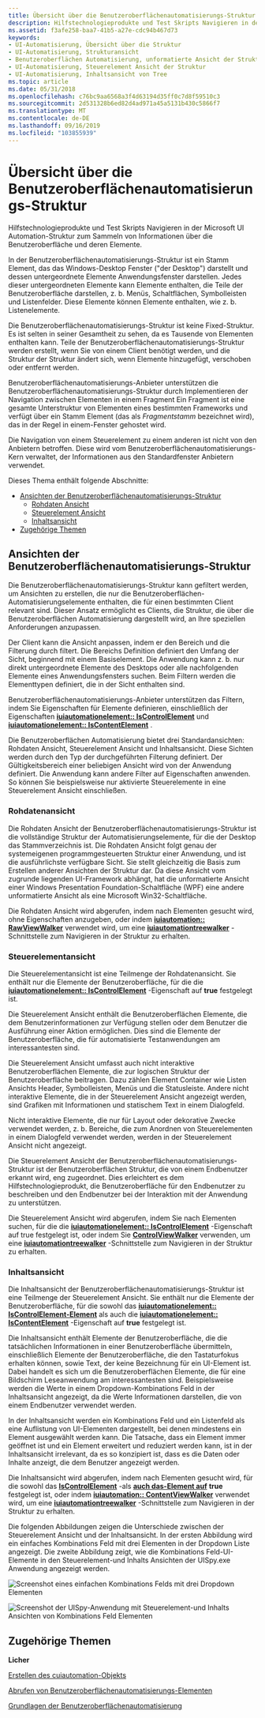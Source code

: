 ```yaml
---
title: Übersicht über die Benutzeroberflächenautomatisierungs-Struktur
description: Hilfstechnologieprodukte und Test Skripts Navigieren in der Microsoft UI Automation-Struktur zum Sammeln von Informationen über die Benutzeroberfläche und deren Elemente.
ms.assetid: f3afe258-baa7-41b5-a27e-cdc94b467d73
keywords:
- UI-Automatisierung, Übersicht über die Struktur
- UI-Automatisierung, Strukturansicht
- Benutzeroberflächen Automatisierung, unformatierte Ansicht der Struktur
- UI-Automatisierung, Steuerelement Ansicht der Struktur
- UI-Automatisierung, Inhaltsansicht von Tree
ms.topic: article
ms.date: 05/31/2018
ms.openlocfilehash: c76bc9aa6568a3f4d63194d35ff0c7d8f59510c3
ms.sourcegitcommit: 2d531328b6ed82d4ad971a45a5131b430c5866f7
ms.translationtype: MT
ms.contentlocale: de-DE
ms.lasthandoff: 09/16/2019
ms.locfileid: "103855939"
---
```

# <a name="ui-automation-tree-overview"></a>Übersicht über die Benutzeroberflächenautomatisierungs-Struktur

Hilfstechnologieprodukte und Test Skripts Navigieren in der Microsoft UI Automation-Struktur zum Sammeln von Informationen über die Benutzeroberfläche und deren Elemente.

In der Benutzeroberflächenautomatisierungs-Struktur ist ein Stamm Element, das das Windows-Desktop Fenster ("der Desktop") darstellt und dessen untergeordnete Elemente Anwendungsfenster darstellen. Jedes dieser untergeordneten Elemente kann Elemente enthalten, die Teile der Benutzeroberfläche darstellen, z. b. Menüs, Schaltflächen, Symbolleisten und Listenfelder. Diese Elemente können Elemente enthalten, wie z. b. Listenelemente.

Die Benutzeroberflächenautomatisierungs-Struktur ist keine Fixed-Struktur. Es ist selten in seiner Gesamtheit zu sehen, da es Tausende von Elementen enthalten kann. Teile der Benutzeroberflächenautomatisierungs-Struktur werden erstellt, wenn Sie von einem Client benötigt werden, und die Struktur der Struktur ändert sich, wenn Elemente hinzugefügt, verschoben oder entfernt werden.

Benutzeroberflächenautomatisierungs-Anbieter unterstützen die Benutzeroberflächenautomatisierungs-Struktur durch Implementieren der Navigation zwischen Elementen in einem Fragment Ein Fragment ist eine gesamte Unterstruktur von Elementen eines bestimmten Frameworks und verfügt über ein Stamm Element (das als *Fragmentstamm* bezeichnet wird), das in der Regel in einem-Fenster gehostet wird.

Die Navigation von einem Steuerelement zu einem anderen ist nicht von den Anbietern betroffen. Diese wird vom Benutzeroberflächenautomatisierungs-Kern verwaltet, der Informationen aus den Standardfenster Anbietern verwendet.

Dieses Thema enthält folgende Abschnitte:

-   [Ansichten der Benutzeroberflächenautomatisierungs-Struktur](#views-of-the-ui-automation-tree)
    -   [Rohdaten Ansicht](#raw-view)
    -   [Steuerelement Ansicht](#control-view)
    -   [Inhaltsansicht](#content-view)
-   [Zugehörige Themen](#related-topics)

## <a name="views-of-the-ui-automation-tree"></a>Ansichten der Benutzeroberflächenautomatisierungs-Struktur

Die Benutzeroberflächenautomatisierungs-Struktur kann gefiltert werden, um Ansichten zu erstellen, die nur die Benutzeroberflächen-Automatisierungselemente enthalten, die für einen bestimmten Client relevant sind. Dieser Ansatz ermöglicht es Clients, die Struktur, die über die Benutzeroberflächen Automatisierung dargestellt wird, an Ihre speziellen Anforderungen anzupassen.

Der Client kann die Ansicht anpassen, indem er den Bereich und die Filterung durch filtert. Die Bereichs Definition definiert den Umfang der Sicht, beginnend mit einem Basiselement. Die Anwendung kann z. b. nur direkt untergeordnete Elemente des Desktops oder alle nachfolgenden Elemente eines Anwendungsfensters suchen. Beim Filtern werden die Elementtypen definiert, die in der Sicht enthalten sind.

Benutzeroberflächenautomatisierungs-Anbieter unterstützen das Filtern, indem Sie Eigenschaften für Elemente definieren, einschließlich der Eigenschaften [**iuiautomationelement:: IsControlElement**](/windows/desktop/api/UIAutomationClient/nf-uiautomationclient-iuiautomationelement-get_currentiscontrolelement) und [**iuiautomationelement:: IsContentElement**](/windows/desktop/api/UIAutomationClient/nf-uiautomationclient-iuiautomationelement-get_currentiscontentelement) .

Die Benutzeroberflächen Automatisierung bietet drei Standardansichten: Rohdaten Ansicht, Steuerelement Ansicht und Inhaltsansicht. Diese Sichten werden durch den Typ der durchgeführten Filterung definiert. Der Gültigkeitsbereich einer beliebigen Ansicht wird von der Anwendung definiert. Die Anwendung kann andere Filter auf Eigenschaften anwenden. So können Sie beispielsweise nur aktivierte Steuerelemente in eine Steuerelement Ansicht einschließen.

### <a name="raw-view"></a>Rohdatenansicht

Die Rohdaten Ansicht der Benutzeroberflächenautomatisierungs-Struktur ist die vollständige Struktur der Automatisierungselemente, für die der Desktop das Stammverzeichnis ist. Die Rohdaten Ansicht folgt genau der systemeigenen programmgesteuerten Struktur einer Anwendung, und ist die ausführlichste verfügbare Sicht. Sie stellt gleichzeitig die Basis zum Erstellen anderer Ansichten der Struktur dar. Da diese Ansicht vom zugrunde liegenden UI-Framework abhängt, hat die unformatierte Ansicht einer Windows Presentation Foundation-Schaltfläche (WPF) eine andere unformatierte Ansicht als eine Microsoft Win32-Schaltfläche.

Die Rohdaten Ansicht wird abgerufen, indem nach Elementen gesucht wird, ohne Eigenschaften anzugeben, oder indem [**iuiautomation:: RawViewWalker**](/windows/desktop/api/UIAutomationClient/nf-uiautomationclient-iuiautomation-get_rawviewwalker) verwendet wird, um eine [**iuiautomationtreewalker**](/windows/desktop/api/UIAutomationClient/nn-uiautomationclient-iuiautomationtreewalker) -Schnittstelle zum Navigieren in der Struktur zu erhalten.

### <a name="control-view"></a>Steuerelementansicht

Die Steuerelementansicht ist eine Teilmenge der Rohdatenansicht. Sie enthält nur die Elemente der Benutzeroberfläche, für die die [**iuiautomationelement:: IsControlElement**](/windows/desktop/api/UIAutomationClient/nf-uiautomationclient-iuiautomationelement-get_currentiscontrolelement) -Eigenschaft auf **true** festgelegt ist.

Die Steuerelement Ansicht enthält die Benutzeroberflächen Elemente, die dem Benutzerinformationen zur Verfügung stellen oder dem Benutzer die Ausführung einer Aktion ermöglichen. Dies sind die Elemente der Benutzeroberfläche, die für automatisierte Testanwendungen am interessantesten sind.

Die Steuerelement Ansicht umfasst auch nicht interaktive Benutzeroberflächen Elemente, die zur logischen Struktur der Benutzeroberfläche beitragen. Dazu zählen Element Container wie Listen Ansichts Header, Symbolleisten, Menüs und die Statusleiste. Andere nicht interaktive Elemente, die in der Steuerelement Ansicht angezeigt werden, sind Grafiken mit Informationen und statischem Text in einem Dialogfeld.

Nicht interaktive Elemente, die nur für Layout oder dekorative Zwecke verwendet werden, z. b. Bereiche, die zum Anordnen von Steuerelementen in einem Dialogfeld verwendet werden, werden in der Steuerelement Ansicht nicht angezeigt.

Die Steuerelement Ansicht der Benutzeroberflächenautomatisierungs-Struktur ist der Benutzeroberflächen Struktur, die von einem Endbenutzer erkannt wird, eng zugeordnet. Dies erleichtert es dem Hilfstechnologieprodukt, die Benutzeroberfläche für den Endbenutzer zu beschreiben und den Endbenutzer bei der Interaktion mit der Anwendung zu unterstützen.

Die Steuerelement Ansicht wird abgerufen, indem Sie nach Elementen suchen, für die die [**iuiautomationelement:: IsControlElement**](/windows/desktop/api/UIAutomationClient/nf-uiautomationclient-iuiautomationelement-get_currentiscontrolelement) -Eigenschaft auf true festgelegt ist, oder indem Sie [**ControlViewWalker**](/windows/desktop/api/UIAutomationClient/nf-uiautomationclient-iuiautomation-get_controlviewwalker) verwenden, um eine [**iuiautomationtreewalker**](/windows/desktop/api/UIAutomationClient/nn-uiautomationclient-iuiautomationtreewalker) -Schnittstelle zum Navigieren in der Struktur zu erhalten.

### <a name="content-view"></a>Inhaltsansicht

Die Inhaltsansicht der Benutzeroberflächenautomatisierungs-Struktur ist eine Teilmenge der Steuerelement Ansicht. Sie enthält nur die Elemente der Benutzeroberfläche, für die sowohl das [**iuiautomationelement:: IsControlElement-Element**](/windows/desktop/api/UIAutomationClient/nf-uiautomationclient-iuiautomationelement-get_currentiscontrolelement) als auch die [**iuiautomationelement:: IsContentElement**](/windows/desktop/api/UIAutomationClient/nf-uiautomationclient-iuiautomationelement-get_currentiscontentelement) -Eigenschaft auf **true** festgelegt ist.

Die Inhaltsansicht enthält Elemente der Benutzeroberfläche, die die tatsächlichen Informationen in einer Benutzeroberfläche übermitteln, einschließlich Elemente der Benutzeroberfläche, die den Tastaturfokus erhalten können, sowie Text, der keine Bezeichnung für ein UI-Element ist. Dabei handelt es sich um die Benutzeroberflächen Elemente, die für eine Bildschirm Leseanwendung am interessantesten sind. Beispielsweise werden die Werte in einem Dropdown-Kombinations Feld in der Inhaltsansicht angezeigt, da die Werte Informationen darstellen, die von einem Endbenutzer verwendet werden.

In der Inhaltsansicht werden ein Kombinations Feld und ein Listenfeld als eine Auflistung von UI-Elementen dargestellt, bei denen mindestens ein Element ausgewählt werden kann. Die Tatsache, dass ein Element immer geöffnet ist und ein Element erweitert und reduziert werden kann, ist in der Inhaltsansicht irrelevant, da es so konzipiert ist, dass es die Daten oder Inhalte anzeigt, die dem Benutzer angezeigt werden.

Die Inhaltsansicht wird abgerufen, indem nach Elementen gesucht wird, für die sowohl das [**IsControlElement**](/windows/desktop/api/UIAutomationClient/nf-uiautomationclient-iuiautomationelement-get_currentiscontrolelement) -als [**auch das-Element auf**](/windows/desktop/api/UIAutomationClient/nf-uiautomationclient-iuiautomationelement-get_currentiscontentelement) **true** festgelegt ist, oder indem [**iuiautomation:: ContentViewWalker**](/windows/desktop/api/UIAutomationClient/nf-uiautomationclient-iuiautomation-get_contentviewwalker) verwendet wird, um eine [**iuiautomationtreewalker**](/windows/desktop/api/UIAutomationClient/nn-uiautomationclient-iuiautomationtreewalker) -Schnittstelle zum Navigieren in der Struktur zu erhalten.

Die folgenden Abbildungen zeigen die Unterschiede zwischen der Steuerelement Ansicht und der Inhaltsansicht. In der ersten Abbildung wird ein einfaches Kombinations Feld mit drei Elementen in der Dropdown Liste angezeigt. Die zweite Abbildung zeigt, wie die Kombinations Feld-UI-Elemente in den Steuerelement-und Inhalts Ansichten der UISpy.exe Anwendung angezeigt werden.

![Screenshot eines einfachen Kombinations Felds mit drei Dropdown Elementen](images/combobox.png)

![Screenshot der UISpy-Anwendung mit Steuerelement-und Inhalts Ansichten von Kombinations Feld Elementen](images/treeviews.jpg)

## <a name="related-topics"></a>Zugehörige Themen

<dl> <dt>

**Licher**
</dt> <dt>

[Erstellen des cuiautomation-Objekts](uiauto-creatingcuiautomation.md)
</dt> <dt>

[Abrufen von Benutzeroberflächenautomatisierungs-Elementen](uiauto-obtainingelements.md)
</dt> <dt>

[Grundlagen der Benutzeroberflächenautomatisierung](entry-uiautocore-overview.md)
</dt> </dl>

 

 




